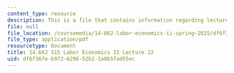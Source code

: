 ```yaml
---
content_type: resource
description: This is a file that contains information regarding lecture 22.
file: null
file_location: /coursemedia/14-662-labor-economics-ii-spring-2015/df6f36feb972629652b21a8b5fad55ec_MIT14_662S15_lecnotes22.pdf
file_type: application/pdf
resourcetype: Document
title: 14.662 S15 Labor Economics II Lecture 22
uid: df6f36fe-b972-6296-52b2-1a8b5fad55ec
---
```

